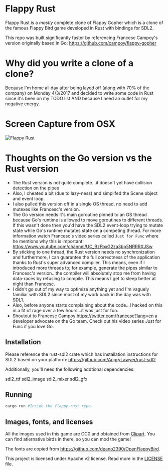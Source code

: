 # Flappy Rust

Flappy Rust is a *mostly* complete clone of Flappy Gopher which is a clone of the famous Flappy Bird game developed in Rust with bindings for SDL2.

This repo was built significantly faster by referencing Francesc Campoy's version originally based in Go: https://github.com/campoy/flappy-gopher

# Why did you write a clone of a clone?

Because I'm home all day after being layed off (along with 70% of the company) on Monday 4/3/2017 and decided to write some code in Rust since it's been on my TODO list AND because I need an outlet for my negative energy.

# Screen Capture from OSX

![Flappy Rust](https://github.com/deckarep/flappy-rust/raw/master/flappy-rust.gif)

# Thoughts on the Go version vs the Rust version

* The Rust version is not quite complete...it doesn't yet have collision detection on the pipes
* Also, I cheated a bit (due to lazy-ness) and simplifed the Scene object and event loop.
* I also pulled this version off in a single OS thread, no need to add mutexes like Francesc's version.
* The Go version needs it's main goroutine pinned to an OS thread because Go's runtime is allowed to move goroutines to different threads.  If this wasn't done then you'd have the SDL2 event-loop trying to mutate state while Go's runtime mutates state on a competing thread. For more information watch Francesc's video series called `Just for Func` where he mentions why this is important: https://www.youtube.com/channel/UC_BzFbxG2za3bp5NRRRXJSw
* By sticking to one thread, the Rust version needs no synchronization and furthermore, I can guarantee the full correctness of the application thanks to Rust's super advanced compiler. This means, even if I introduced more threads to; for example, generate the pipes similar to Francesc's version...the compiler will absolutely stop me from having data-races by refusing to compile. This means I get to sleep better at night than Francesc.
* I didn't go out of my way to optimize anything yet and I'm vaguely familiar with SDL2 since most of my work back in the day was with SDL1.
* Also, before anyone starts complaining about the code...I hacked on this in a fit of rage over a few hours...it was just for fun.
* Shoutout to Francesc Campoy https://twitter.com/francesc?lang=en a developer advocate on the Go team. Check out his video series Just for Func if you love Go.


## Installation

Please reference the rust-sdl2 crate which has installation instructions for SDL2 based on your platform: https://github.com/AngryLawyer/rust-sdl2

Additionally, you'll need the following addtional dependencies:

sdl2_ttf
sdl2_image
sdl2_mixer
sdl2_gfx

## Running
```sh
cargo run #Inside the flappy-rust repo.
```

## Images, fonts, and licenses

All the images used in this game are CC0 and obtained from [Clipart](https://openclipart.org/tags/flapping).
You can find atlernative birds in there, so you can mod the game!

The fonts are copied from https://github.com/deano2390/OpenFlappyBird.

This project is licensed under Apache v2 license. Read more in the [LICENSE](LICENSE) file.